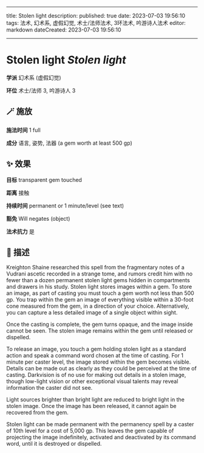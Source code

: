 
---
title: Stolen light
description: 
published: true
date: 2023-07-03 19:56:10
tags: 法术, 幻术系, 虚假幻觉, 术士/法师法术, 3环法术, 吟游诗人法术
editor: markdown
dateCreated: 2023-07-03 19:56:10

---

# **Stolen light** *Stolen light*

**学派** 幻术系 (虚假幻觉) 

**环位** 术士/法师 3, 吟游诗人 3

## 🪄 施放

**施法时间** 1 full

**成分** 语言, 姿势, 法器 (a gem worth at least 500 gp)

## ✨ 效果 

**目标** transparent gem touched 

**距离** 接触  

**持续时间** permanent or 1 minute/level (see text) 

**豁免** Will negates (object)

**法术抗力** 是

## 📖 描述

Kreighton Shaine researched this spell from the fragmentary notes of a Vudrani ascetic recorded in a strange tome, and rumors credit him with no fewer than a dozen permanent stolen light gems hidden in compartments and drawers in his study. Stolen light stores images within a gem. To store an image, as part of casting you must touch a gem worth not less than 500 gp. You trap within the gem an image of everything visible within a 30-foot cone measured from the gem, in a direction of your choice. Alternatively, you can capture a less detailed image of a single object within sight.

Once the casting is complete, the gem turns opaque, and the image inside cannot be seen. The stolen image remains within the gem until released or dispelled.

To release an image, you touch a gem holding stolen light as a standard action and speak a command word chosen at the time of casting. For 1 minute per caster level, the image stored within the gem becomes visible. Details can be made out as clearly as they could be perceived at the time of casting. Darkvision is of no use for making out details in a stolen image, though low-light vision or other exceptional visual talents may reveal information the caster did not see.

Light sources brighter than bright light are reduced to bright light in the stolen image. Once the image has been released, it cannot again be recovered from the gem.

Stolen light can be made permanent with the permanency spell by a caster of 10th level for a cost of 5,000 gp. This leaves the gem capable of projecting the image indefinitely, activated and deactivated by its command word, until it is destroyed or dispelled.
    